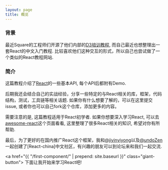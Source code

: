 ```yaml
---
layout: page
title: 概览
---
```


### 背景

最近Square的工程师们开源了他们内部的[D3培训教程](https://github.com/square/intro-to-d3), 而自己最近也想整理出一套React的中文入门教程. 比较喜欢他们这种交互的形式，所以自己也尝试做了一个类似的React教程网站.

### 简介

这篇教程介绍了[React](https://facebook.github.io/react/)的一些基本API, 每个API后都附有Demo.

后期我还会结合自己的实战经验，分享一些特定的与React相关的库，框架，代码结构，测试，工具链等相关话题. 如果你有什么想要了解的，可以在这里提交issue, 或者你也可以自己fork这个仓库，添加更多的内容。

需要注意的是, 这篇教程适用于React初学者. 如果你想要深入学习React, 可以去[awesome-react](https://github.com/enaqx/awesome-react)这个页面看看, 这里整理了很多React相关的知识, 希望对你有所帮助.

最后，为了更好的在国内推广React这个框架，我和[@jiyinyiyong](https://github.com/jiyinyiyong)以及[@undoZen](https://github.com/undoZen)一起创建了[React-china]中文社区，有兴趣的朋友可以到论坛来和我们一起交流.

<a href="{{ "/first-component/" | prepend: site.baseurl }}" class="giant-button">
  下面让我开始来学习React吧!
</a>
